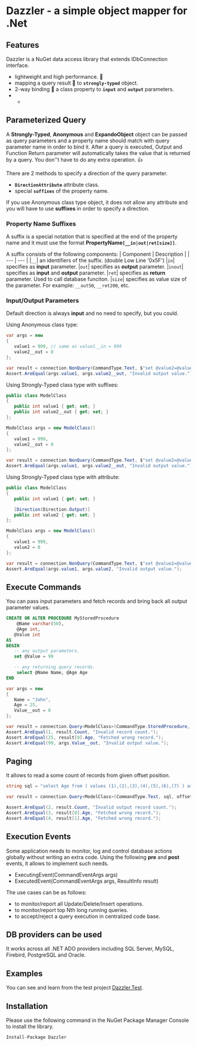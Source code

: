 # Dazzler - a simple object mapper for .Net

## Features
Dazzler is a NuGet data access library that extends IDbConnection interface.

- lightweight and high performance. :rocket: 
- mapping a query result :scroll: to **`strongly-typed`** object.
- 2-way binding :link: a class property to **`input`** and **`output`** parameters.
- *



## Parameterized Query
A **Strongly-Typed**, **Anonymous** and **ExpandoObject** object can be passed as query parameters
and a property name should match with query parameter name in order to bind it. 
After a query is executed, Output and Function Return parameter will automatically takes 
the value that is returned by a query. You don''t have to do any extra operation. :+1:

There are 2 methods to specify a direction of the query parameter.

- **`DirectionAttribute`** attribute class.
- special **`suffixes`** of the property name.

If you use Anonymous class type object, it does not allow any attribute and you will have to use
**suffixes** in order to specify a direction.



### Property Name Suffixes
A suffix is a special notation that is specified at the end of the property name
and it must use the format **PropertyName`[__in|out|ret[size]]`**.

A suffix consists of the following components:
| Component | Description |
| --- | --- |
|`__`| an identifiers of the suffix. (double Low Line '0x5F')
|`in`| specifies as **input** parameter.
|`out`| specifies as **output** parameter.
|`inout`| specifies as **input** and **output** parameter.
|`ret`| specifies as **return** parameter. Used to call database funciton.
|`size`| specifies as value size of the parameter. For example: `__out50`, `__ret200`, etc.



### Input/Output Parameters
Default direction is always **input** and no need to specify, but you could.

Using Anonymous class type:
```csharp
var args = new
{
   value1 = 999, // same as value1__in = 999
   value2__out = 0
};

var result = connection.NonQuery(CommandType.Text, $"set @value2=@value1", args);
Assert.AreEqual(args.value1, args.value2__out, "Invalid output value.");
```

Using Strongly-Typed class type with suffixes:
```csharp
public class ModelClass
{
   public int value1 { get; set; }
   public int value2__out { get; set; }
};
```

```csharp
ModelClass args = new ModelClass()
{
   value1 = 999,
   value2__out = 0
};

var result = connection.NonQuery(CommandType.Text, $"set @value2=@value1", args);
Assert.AreEqual(args.value1, args.value2__out, "Invalid output value.");
```

Using Strongly-Typed class type with attribute:
```csharp
public class ModelClass
{
   public int value1 { get; set; }

   [Direction(Direction.Output)]
   public int value2 { get; set; }
};
```
```csharp
ModelClass args = new ModelClass()
{
   value1 = 999,
   value2 = 0
};

var result = connection.NonQuery(CommandType.Text, $"set @value2=@value1", args);
Assert.AreEqual(args.value1, args.value2, "Invalid output value.");
```


## Execute Commands
You can pass input parameters and fetch records and bring back all output parameter values.

```SQL
CREATE OR ALTER PROCEDURE MyStoredProcedure
	@Name varchar(50),
	@Age int,
   @Value int
AS
BEGIN
   -- any output parameters.
   set @Value = 99

   -- any returning query records.
	select @Name Name, @Age Age
END
```

```csharp
var args = new
{
   Name = "John",
   Age = 25,
   Value__out = 0
};

var result = connection.Query<ModelClass>(CommandType.StoredProcedure, "MyStoredProcedure", args);
Assert.AreEqual(1, result.Count, "Invalid record count.");
Assert.AreEqual(25, result[0].Age, "Fetched wrong record.");
Assert.AreEqual(99, args.Value__out, "Invalid output value.");
```


## Paging
It allows to read a some count of records from given offset position.

```csharp
string sql = "select Age from ( values (1),(2),(3),(4),(5),(6),(7) ) as tmp (Age)";

var result = connection.Query<ModelClass>(CommandType.Text, sql, offset: 2, limit: 2);

Assert.AreEqual(2, result.Count, "Invalid output record count.");
Assert.AreEqual(3, result[0].Age, "Fetched wrong record.");
Assert.AreEqual(4, result[1].Age, "Fetched wrong record.");
```


## Execution Events
Some application needs to monitor, log and control database actions globally without writing an extra code.
Using the following **pre** and **post** events, it allows to implement such needs.

- ExecutingEvent(CommandEventArgs args)
- ExecutedEvent(CommandEventArgs args, ResultInfo result)


The use cases can be as follows:

- to monitor/report all Update/Delete/Insert operations.
- to monitor/report top Nth long running queries.
- to accept/reject a query execution in centralized code base.



## DB providers can be used
It works across all .NET ADO providers including SQL Server, MySQL, Firebird, PostgreSQL and Oracle.



## Examples
You can see and learn from the test project [Dazzler.Test](https://github.com/suntorch/dazzler.test).



## Installation
Please use the following command in the NuGet Package Manager Console to install the library.
```
Install-Package Dazzler
```